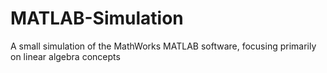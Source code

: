 # MATLAB-Simulation
A small simulation of the MathWorks MATLAB software, focusing primarily on linear algebra concepts
